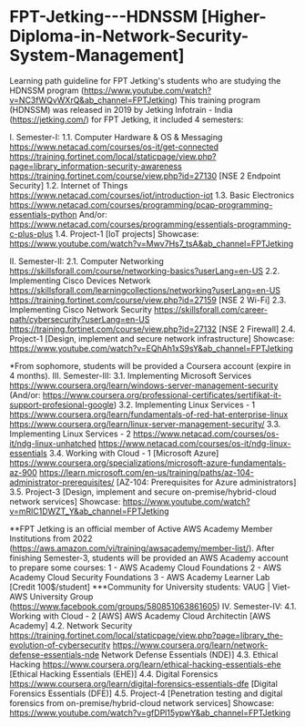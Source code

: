 # FPT-Jetking---HDNSSM [Higher-Diploma-in-Network-Security-System-Management]
Learning path guideline for FPT Jetking's students who are studying the HDNSSM program (https://www.youtube.com/watch?v=NC3fWQvWXrQ&ab_channel=FPTJetking)
This training program (HDNSSM) was released in 2019 by Jetking Infotrain - India (https://jetking.com/) for FPT Jetking, it included 4 semesters:

I. Semester-I:
1.1. Computer Hardware & OS & Messaging
https://www.netacad.com/courses/os-it/get-connected
https://training.fortinet.com/local/staticpage/view.php?page=library_information-security-awareness
https://training.fortinet.com/course/view.php?id=27130 [NSE 2 Endpoint Security]
1.2. Internet of Things
https://www.netacad.com/courses/iot/introduction-iot
1.3. Basic Electronics
https://www.netacad.com/courses/programming/pcap-programming-essentials-python
And/or: https://www.netacad.com/courses/programming/essentials-programming-c-plus-plus
1.4. Project-1 [IoT projects]
Showcase: https://www.youtube.com/watch?v=Mwv7Hs7_tsA&ab_channel=FPTJetking

II. Semester-II:
2.1. Computer Networking 
https://skillsforall.com/course/networking-basics?userLang=en-US
2.2. Implementing Cisco Devices Network 
https://skillsforall.com/learningcollections/networking?userLang=en-US
https://training.fortinet.com/course/view.php?id=27159 [NSE 2 Wi-Fi]
2.3. Implementing Cisco Network Security
https://skillsforall.com/career-path/cybersecurity?userLang=en-US
https://training.fortinet.com/course/view.php?id=27132 [NSE 2 Firewall]
2.4. Project-1 [Design, implement and secure network infrastructure]
Showcase: https://www.youtube.com/watch?v=EQhAh1xS9sY&ab_channel=FPTJetking

*From sophomore, students will be provided a Coursera account (expire in 4 months).
III. Semester-III:
3.1. Implementing Microsoft Services
https://www.coursera.org/learn/windows-server-management-security
(And/or: https://www.coursera.org/professional-certificates/sertifikat-it-support-profesional-google)
3.2. Implementing Linux Services - 1
https://www.coursera.org/learn/fundamentals-of-red-hat-enterprise-linux
https://www.coursera.org/learn/linux-server-management-security/
3.3. Implementing Linux Services - 2
https://www.netacad.com/courses/os-it/ndg-linux-unhatched
https://www.netacad.com/courses/os-it/ndg-linux-essentials
3.4. Working with Cloud - 1 [Microsoft Azure]
https://www.coursera.org/specializations/microsoft-azure-fundamentals-az-900
https://learn.microsoft.com/en-us/training/paths/az-104-administrator-prerequisites/ [AZ-104: Prerequisites for Azure administrators]
3.5. Project-3 [Design, implement and secure on-premise/hybrid-cloud network services]
Showcase: https://www.youtube.com/watch?v=mRlC1DWZT_Y&ab_channel=FPTJetking

**FPT Jetking is an official member of Active AWS Academy Member Institutions from 2022 (https://aws.amazon.com/vi/training/awsacademy/member-list/). After finishing Semester-3, students will be provided an AWS Academy account to prepare some courses:
1 - AWS Academy Cloud Foundations
2 - AWS Academy Cloud Security Foundations
3 - AWS Academy Learner Lab [Credit 100$/student]
***Community for University students: VAUG | Viet-AWS University Group (https://www.facebook.com/groups/580851063861605)
IV. Semester-IV:
4.1. Working with Cloud - 2 [AWS]
AWS Academy Cloud Architectin [AWS Academy]
4.2. Network Security
https://training.fortinet.com/local/staticpage/view.php?page=library_the-evolution-of-cybersecurity
https://www.coursera.org/learn/network-defense-essentials-nde Network Defense Essentials (NDE)]
4.3. Ethical Hacking
https://www.coursera.org/learn/ethical-hacking-essentials-ehe [Ethical Hacking Essentials (EHE)]
4.4. Digital Forensics
https://www.coursera.org/learn/digital-forensics-essentials-dfe [Digital Forensics Essentials (DFE)]
4.5. Project-4 [Penetration testing and digital forensics from on-premise/hybrid-cloud network services]
Showcase: https://www.youtube.com/watch?v=gfDPl15ypwY&ab_channel=FPTJetking
